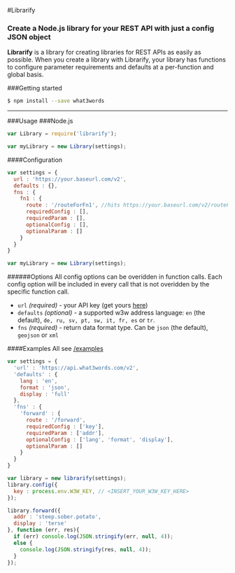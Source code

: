 #Librarify
### Create a Node.js library for your REST API with just a config JSON object

**Librarify** is a library for creating libraries for REST APIs as easily as possible. When you create a library with Librarify, your library has functions to configure parameter requirements and defaults at a per-function and global basis.

###Getting started
```sh
$ npm install --save what3words
```
___
###Usage
###Node.js
```javascript
var Library = require('librarify');

var myLibrary = new Library(settings);
```

####Configuration
```javascript
var settings = {
  url : 'https://your.baseurl.com/v2',
  defaults : {},
  fns : {
    fn1 : {
      route : '/routeForFn1', //hits https://your.baseurl.com/v2/routeForFn1
      requiredConfig : [],
      requiredParam : [],
      optionalConfig : [],
      optionalParam : []
    }
  }
}

var myLibrary = new Library(settings);
```
######Options
All config options can be overidden in function calls. Each config option will be included in every call that is not
overidden by the specific function call.

* `url` _(required)_ - your API key (get yours [here](https://map.what3words.com/register?dev=true))
* `defaults` _(optional)_ - a supported w3w address language: `en` (the default), `de, ru, sv, pt, sw, it, fr, es` or `tr`.
* `fns` _(required)_ - return data format type. Can be `json` (the default), `geojson` or `xml`

####Examples
All see [/examples](examples)

```javascript
var settings = {
  'url' : 'https://api.what3words.com/v2',
  'defaults' : {
    lang : 'en',
    format : 'json',
    display : 'full'
  },
  'fns' : {
    'forward' : {
      route : '/forward',
      requiredConfig : ['key'],
      requiredParam : ['addr'],
      optionalConfig : ['lang', 'format', 'display'],
      optionalParam : []
    }
  }
}

var library = new librarify(settings);
library.config({
  key : process.env.W3W_KEY, // <INSERT_YOUR_W3W_KEY_HERE>
});

library.forward({
  addr : 'steep.sober.potato',
  display : 'terse'
}, function (err, res){
  if (err) console.log(JSON.stringify(err, null, 4));
  else {
    console.log(JSON.stringify(res, null, 4));
  }
});
```

